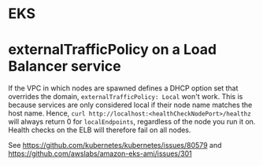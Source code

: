 # EKS

# externalTrafficPolicy on a Load Balancer service

If the VPC in which nodes are spawned defines a DHCP option set that overrides the domain, `externalTrafficPolicy: Local` won't work.
This is because services are only considered local if their node name matches the host name.
Hence, `curl http://localhost:<healthCheckNodePort>/healthz` will always return 0 for `localEndpoints`, regardless of the node you run it on.
Health checks on the ELB will therefore fail on all nodes.

See https://github.com/kubernetes/kubernetes/issues/80579 and https://github.com/awslabs/amazon-eks-ami/issues/301

